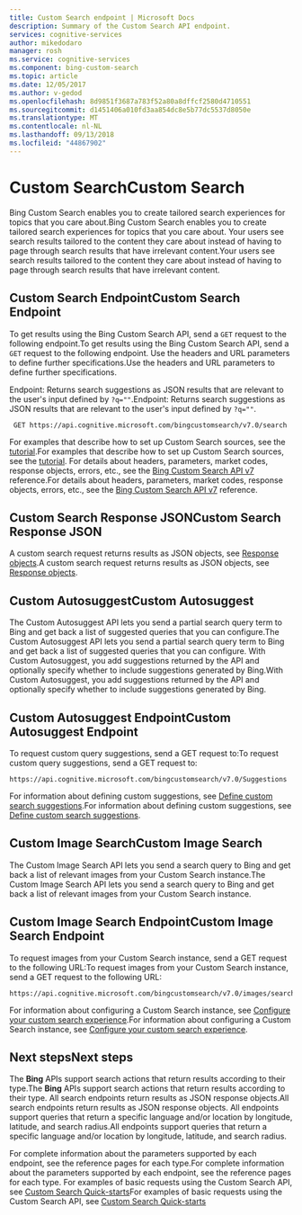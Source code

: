 ```yaml
---
title: Custom Search endpoint | Microsoft Docs
description: Summary of the Custom Search API endpoint.
services: cognitive-services
author: mikedodaro
manager: rosh
ms.service: cognitive-services
ms.component: bing-custom-search
ms.topic: article
ms.date: 12/05/2017
ms.author: v-gedod
ms.openlocfilehash: 8d9851f3687a783f52a80a8dffcf2580d4710551
ms.sourcegitcommit: d1451406a010fd3aa854dc8e5b77dc5537d8050e
ms.translationtype: MT
ms.contentlocale: nl-NL
ms.lasthandoff: 09/13/2018
ms.locfileid: "44867902"
---
```

# <a name="custom-search"></a><span data-ttu-id="67e1e-103">Custom Search</span><span class="sxs-lookup"><span data-stu-id="67e1e-103">Custom Search</span></span>
<span data-ttu-id="67e1e-104">Bing Custom Search enables you to create tailored search experiences for topics that you care about.</span><span class="sxs-lookup"><span data-stu-id="67e1e-104">Bing Custom Search enables you to create tailored search experiences for topics that you care about.</span></span> <span data-ttu-id="67e1e-105">Your users see search results tailored to the content they care about instead of having to page through search results that have irrelevant content.</span><span class="sxs-lookup"><span data-stu-id="67e1e-105">Your users see search results tailored to the content they care about instead of having to page through search results that have irrelevant content.</span></span>

## <a name="custom-search-endpoint"></a><span data-ttu-id="67e1e-106">Custom Search Endpoint</span><span class="sxs-lookup"><span data-stu-id="67e1e-106">Custom Search Endpoint</span></span>
<span data-ttu-id="67e1e-107">To get results using the Bing Custom Search API, send a `GET` request to the following endpoint.</span><span class="sxs-lookup"><span data-stu-id="67e1e-107">To get results using the Bing Custom Search API, send a `GET` request to the following endpoint.</span></span> <span data-ttu-id="67e1e-108">Use the headers and URL parameters to define further specifications.</span><span class="sxs-lookup"><span data-stu-id="67e1e-108">Use the headers and URL parameters to define further specifications.</span></span>

<span data-ttu-id="67e1e-109">Endpoint: Returns search suggestions as JSON results that are relevant to the user's input defined by `?q=""`.</span><span class="sxs-lookup"><span data-stu-id="67e1e-109">Endpoint: Returns search suggestions as JSON results that are relevant to the user's input defined by `?q=""`.</span></span>
```  
 GET https://api.cognitive.microsoft.com/bingcustomsearch/v7.0/search  
```

<span data-ttu-id="67e1e-110">For examples that describe how to set up Custom Search sources, see the [tutorial](https://docs.microsoft.com/azure/cognitive-services/bing-custom-search/tutorials/custom-search-web-page).</span><span class="sxs-lookup"><span data-stu-id="67e1e-110">For examples that describe how to set up Custom Search sources, see the [tutorial](https://docs.microsoft.com/azure/cognitive-services/bing-custom-search/tutorials/custom-search-web-page).</span></span> <span data-ttu-id="67e1e-111">For details about headers, parameters, market codes, response objects, errors, etc., see the [Bing Custom Search API v7](https://docs.microsoft.com/rest/api/cognitiveservices/bing-custom-search-api-v7-reference) reference.</span><span class="sxs-lookup"><span data-stu-id="67e1e-111">For details about headers, parameters, market codes, response objects, errors, etc., see the [Bing Custom Search API v7](https://docs.microsoft.com/rest/api/cognitiveservices/bing-custom-search-api-v7-reference) reference.</span></span>

## <a name="custom-search-response-json"></a><span data-ttu-id="67e1e-112">Custom Search Response JSON</span><span class="sxs-lookup"><span data-stu-id="67e1e-112">Custom Search Response JSON</span></span>
<span data-ttu-id="67e1e-113">A custom search request returns results as JSON objects, see [Response objects](https://docs.microsoft.com/rest/api/cognitiveservices/bing-custom-search-api-v7-reference#response-objects).</span><span class="sxs-lookup"><span data-stu-id="67e1e-113">A custom search request returns results as JSON objects, see [Response objects](https://docs.microsoft.com/rest/api/cognitiveservices/bing-custom-search-api-v7-reference#response-objects).</span></span> 

## <a name="custom-autosuggest"></a><span data-ttu-id="67e1e-114">Custom Autosuggest</span><span class="sxs-lookup"><span data-stu-id="67e1e-114">Custom Autosuggest</span></span>
<span data-ttu-id="67e1e-115">The Custom Autosuggest API lets you send a partial search query term to Bing and get back a list of suggested queries that you can configure.</span><span class="sxs-lookup"><span data-stu-id="67e1e-115">The Custom Autosuggest API lets you send a partial search query term to Bing and get back a list of suggested queries that you can configure.</span></span> <span data-ttu-id="67e1e-116">With Custom Autosuggest, you add suggestions returned by the API and optionally specify whether to include suggestions generated by Bing.</span><span class="sxs-lookup"><span data-stu-id="67e1e-116">With Custom Autosuggest, you add suggestions returned by the API and optionally specify whether to include suggestions generated by Bing.</span></span>

## <a name="custom-autosuggest-endpoint"></a><span data-ttu-id="67e1e-117">Custom Autosuggest Endpoint</span><span class="sxs-lookup"><span data-stu-id="67e1e-117">Custom Autosuggest Endpoint</span></span>
<span data-ttu-id="67e1e-118">To request custom query suggestions, send a GET request to:</span><span class="sxs-lookup"><span data-stu-id="67e1e-118">To request custom query suggestions, send a GET request to:</span></span>

```
https://api.cognitive.microsoft.com/bingcustomsearch/v7.0/Suggestions
```  

<span data-ttu-id="67e1e-119">For information about defining custom suggestions, see [Define custom search suggestions](define-custom-suggestions.md).</span><span class="sxs-lookup"><span data-stu-id="67e1e-119">For information about defining custom suggestions, see [Define custom search suggestions](define-custom-suggestions.md).</span></span>

## <a name="custom-image-search"></a><span data-ttu-id="67e1e-120">Custom Image Search</span><span class="sxs-lookup"><span data-stu-id="67e1e-120">Custom Image Search</span></span>
<span data-ttu-id="67e1e-121">The Custom Image Search API lets you send a search query to Bing and get back a list of relevant images from your Custom Search instance.</span><span class="sxs-lookup"><span data-stu-id="67e1e-121">The Custom Image Search API lets you send a search query to Bing and get back a list of relevant images from your Custom Search instance.</span></span>

## <a name="custom-image-search-endpoint"></a><span data-ttu-id="67e1e-122">Custom Image Search Endpoint</span><span class="sxs-lookup"><span data-stu-id="67e1e-122">Custom Image Search Endpoint</span></span>
<span data-ttu-id="67e1e-123">To request images from your Custom Search instance, send a GET request to the following URL:</span><span class="sxs-lookup"><span data-stu-id="67e1e-123">To request images from your Custom Search instance, send a GET request to the following URL:</span></span>

```
https://api.cognitive.microsoft.com/bingcustomsearch/v7.0/images/search
```

<span data-ttu-id="67e1e-124">For information about configuring a Custom Search instance, see [Configure your custom search experience](https://docs.microsoft.com/azure/cognitive-services/bing-custom-search/define-your-custom-view).</span><span class="sxs-lookup"><span data-stu-id="67e1e-124">For information about configuring a Custom Search instance, see [Configure your custom search experience](https://docs.microsoft.com/azure/cognitive-services/bing-custom-search/define-your-custom-view).</span></span>

## <a name="next-steps"></a><span data-ttu-id="67e1e-125">Next steps</span><span class="sxs-lookup"><span data-stu-id="67e1e-125">Next steps</span></span>
<span data-ttu-id="67e1e-126">The **Bing** APIs support search actions that return results according to their type.</span><span class="sxs-lookup"><span data-stu-id="67e1e-126">The **Bing** APIs support search actions that return results according to their type.</span></span> <span data-ttu-id="67e1e-127">All search endpoints return results as JSON response objects.</span><span class="sxs-lookup"><span data-stu-id="67e1e-127">All search endpoints return results as JSON response objects.</span></span>  <span data-ttu-id="67e1e-128">All endpoints support queries that return a specific language and/or location by longitude, latitude, and search radius.</span><span class="sxs-lookup"><span data-stu-id="67e1e-128">All endpoints support queries that return a specific language and/or location by longitude, latitude, and search radius.</span></span>

<span data-ttu-id="67e1e-129">For complete information about the parameters supported by each endpoint, see the reference pages for each type.</span><span class="sxs-lookup"><span data-stu-id="67e1e-129">For complete information about the parameters supported by each endpoint, see the reference pages for each type.</span></span>
<span data-ttu-id="67e1e-130">For examples of basic requests using the Custom Search API, see [Custom Search Quick-starts](https://docs.microsoft.com/azure/cognitive-services/bing-custom-search/)</span><span class="sxs-lookup"><span data-stu-id="67e1e-130">For examples of basic requests using the Custom Search API, see [Custom Search Quick-starts](https://docs.microsoft.com/azure/cognitive-services/bing-custom-search/)</span></span>
